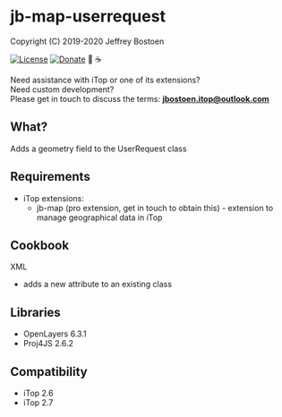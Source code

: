 # jb-map-userrequest
Copyright (C) 2019-2020 Jeffrey Bostoen

[![License](https://img.shields.io/github/license/jbostoen/iTop-custom-extensions)](https://github.com/jbostoen/iTop-custom-extensions/blob/master/license.md)
[![Donate](https://img.shields.io/badge/Donate-PayPal-green.svg)](https://www.paypal.me/jbostoen)
🍻 ☕

Need assistance with iTop or one of its extensions?  
Need custom development?  
Please get in touch to discuss the terms: **jbostoen.itop@outlook.com**

## What?
Adds a geometry field to the UserRequest class

## Requirements
* iTop extensions: 
  * jb-map (pro extension, get in touch to obtain this) - extension to manage geographical data in iTop

## Cookbook

XML
* adds a new attribute to an existing class

## Libraries
* OpenLayers 6.3.1
* Proj4JS 2.6.2

## Compatibility
* iTop 2.6 
* iTop 2.7
